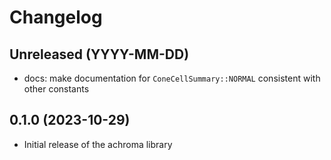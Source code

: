 # Changelog

## Unreleased (YYYY-MM-DD)

- docs: make documentation for `ConeCellSummary::NORMAL` consistent with other constants

## 0.1.0 (2023-10-29)

- Initial release of the achroma library
